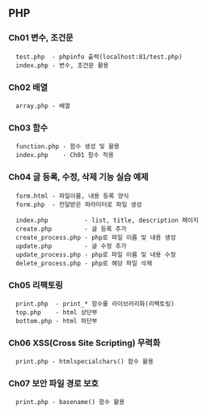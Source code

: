 ## PHP

### Ch01 변수, 조건문
```
  test.php  - phpinfo 출력(localhost:81/test.php)
  index.php - 변수, 조건문 활용
```

### Ch02 배열
```
  array.php - 배열
```

### Ch03 함수
```
  function.php - 함수 생성 및 활용
  index.php    - Ch01 함수 적용
```

### Ch04 글 등록, 수정, 삭제 기능 실습 예제
```
  form.html - 파일이름, 내용 등록 양식
  form.php  - 전달받은 파라미터로 파일 생성
  
  index.php          - list, title, description 페이지
  create.php         - 글 등록 추가
  create_process.php - php로 파일 이름 및 내용 생성
  update.php         - 글 수정 추가
  update_process.php - php로 파일 이름 및 내용 수정
  delete_process.php - php로 해당 파일 삭제
```

### Ch05 리팩토링
```
  print.php  - print_* 함수를 라이브러리화(리팩토링)
  top.php    - html 상단부
  bottom.php - html 하단부
```

### Ch06 XSS(Cross Site Scripting) 무력화
```
  print.php - htmlspecialchars() 함수 활용
```

### Ch07 보안 파일 경로 보호
```
  print.php - basename() 함수 활용
```
